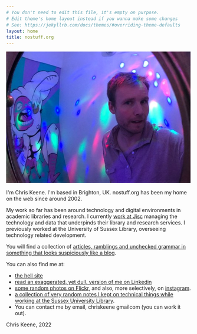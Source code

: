```yaml
---
# You don't need to edit this file, it's empty on purpose.
# Edit theme's home layout instead if you wanna make some changes
# See: https://jekyllrb.com/docs/themes/#overriding-theme-defaults
layout: home
title: nostuff.org
---
```


![photo of me](assets/images/2017ck3.jpg)

I'm Chris Keene. I'm based in Brighton, UK. nostuff.org has been my home on the web since around 2002.


My work so far has been around technology and digital environments in academic libraries and research. I currently  [work at Jisc](https://www.jisc.ac.uk/)  managing the technology and data that underpinds their library and research services. I previously worked at the University of Sussex Library, overseeing technology related development.

You will find a collection of  [articles, ramblings and unchecked grammar in something that looks suspiciously like a blog](https://www.nostuff.org/words/).

You can also find me at:

- [the hell site](http://www.twitter.com/chriskeene/)
- [read an exaggerated, yet dull, version of me on Linkedin](http://www.linkedin.com/in/chriskeene)
- [some random photos on Flickr](http://flickr.com/photos/chriskeene), and also, more selectively, on  [instagram](https://www.instagram.com/chriskeene1/).
- [a collection of very random notes I kept on technical things while working at the Sussex University Library](http://work.nostuff.org/).
- You can contact me by email, chriskeene gmailcom (you can work it out).

Chris Keene, 2022

